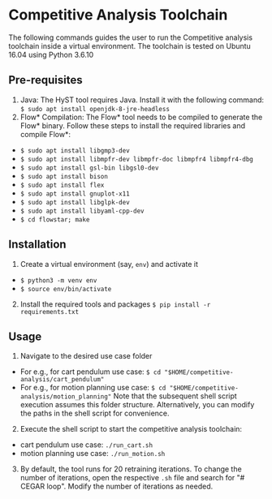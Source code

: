 # Competitive Analysis Toolchain
The following commands guides the user to run the Competitive analysis toolchain inside a virtual environment.
The toolchain is tested on Ubuntu 16.04 using Python 3.6.10

## Pre-requisites
1. Java: The HyST tool requires Java. Install it with the following command: `$ sudo apt install openjdk-8-jre-headless`
2. Flow* Compilation: The Flow* tool needs to be compiled to generate the Flow* binary. Follow these steps to install the required libraries and compile Flow*:
- `$ sudo apt install libgmp3-dev`
- `$ sudo apt install libmpfr-dev libmpfr-doc libmpfr4 libmpfr4-dbg`
- `$ sudo apt install gsl-bin libgsl0-dev`
- `$ sudo apt install bison`
- `$ sudo apt install flex`
- `$ sudo apt install gnuplot-x11`
- `$ sudo apt install libglpk-dev`
- `$ sudo apt install libyaml-cpp-dev`
- `$ cd flowstar; make`


## Installation
1. Create a virtual environment (say, `env`) and activate it
- `$ python3 -m venv env`
- `$ source env/bin/activate`

2. Install the required tools and packages
`$ pip install -r requirements.txt`

## Usage

1. Navigate to the desired use case folder
-  For e.g., for cart pendulum use case: `$ cd "$HOME/competitive-analysis/cart_pendulum"`
-  For e.g., for motion planning use case: `$ cd "$HOME/competitive-analysis/motion_planning"`
Note that the subsequent shell script execution assumes this folder structure. Alternatively, you can modify the paths in the shell script for convenience.

2. Execute the shell script to start the competitive analysis toolchain:
-  cart pendulum use case: `./run_cart.sh`
-  motion planning use case: `./run_motion.sh`

3. By default, the tool runs for 20 retraining iterations. To change the number of iterations, open the respective `.sh` file and search for "# CEGAR loop". Modify the number of iterations as needed.

